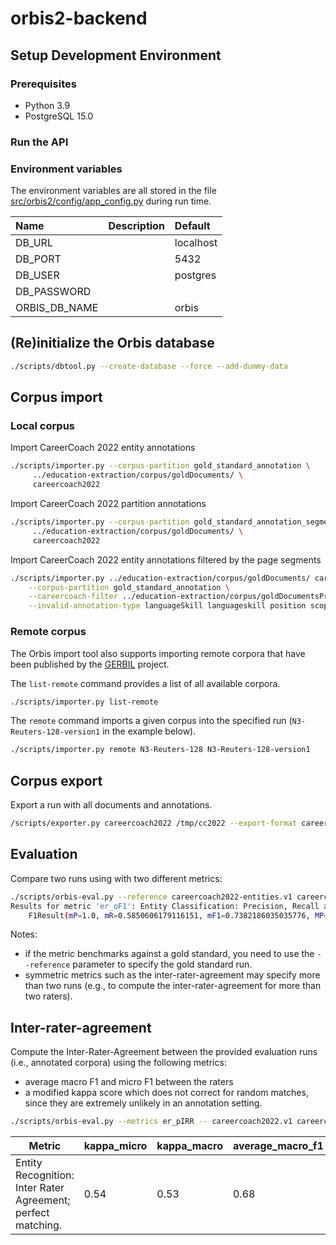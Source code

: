 # orbis2-backend

## Setup Development Environment

### Prerequisites

- Python 3.9
- PostgreSQL 15.0

### Run the API


### Environment variables

The environment variables are all stored in the file [src/orbis2/config/app_config.py](src/orbis2/config/app_config.py) during run time.

| Name                        | Description           | Default            |
| :----                       |:----------------------|:-------------------|
| DB_URL                      |                       | localhost          |
| DB_PORT                     |                       | 5432               |
| DB_USER                     |                       | postgres           |
| DB_PASSWORD                 |                       |                    |
| ORBIS_DB_NAME               |                       | orbis              |


## (Re)initialize the Orbis database

```bash
./scripts/dbtool.py --create-database --force --add-dummy-data
```

## Corpus import

### Local corpus

Import CareerCoach 2022 entity annotations
```bash
./scripts/importer.py --corpus-partition gold_standard_annotation \
     ../education-extraction/corpus/goldDocuments/ \
     careercoach2022  
```

Import CareerCoach 2022 partition annotations
```bash
./scripts/importer.py --corpus-partition gold_standard_annotation_segmentation \
     ../education-extraction/corpus/goldDocuments/ \
     careercoach2022
```

Import CareerCoach 2022 entity annotations filtered by the page segments
```bash
./scripts/importer.py ../education-extraction/corpus/goldDocuments/ careercoach2022 \
    --corpus-partition gold_standard_annotation \
    --careercoach-filter ../education-extraction/corpus/goldDocumentsPre/ \
    --invalid-annotation-type languageSkill languageskill position scope school softskill industry sco
```

### Remote corpus

The Orbis import tool also supports importing remote corpora that have been published by the 
[GERBIL](https://github.com/dice-group/gerbil) project.

The `list-remote` command provides a list of all available corpora.
```bash
./scripts/importer.py list-remote
```

The `remote` command imports a given corpus into the specified run (`N3-Reuters-128-version1` in the example below).
```bash
./scripts/importer.py remote N3-Reuters-128 N3-Reuters-128-version1
```

## Corpus export

Export a run with all documents and annotations.
```bash
/scripts/exporter.py careercoach2022 /tmp/cc2022 --export-format careercoach2022
```

## Evaluation

Compare two runs using with two different metrics:

```bash
./scripts/orbis-eval.py --reference careercoach2022-entities.v1 careercoach2022-entities.v0 --metrics el_oF1
Results for metric 'er_oF1': Entity Classification: Precision, Recall and F1; overlapping matching.
    F1Result(mP=1.0, mR=0.5850606179116151, mF1=0.7382186035035776, MP=0.9636363636363636, MR=0.566183898888596, MF1=0.6802433858599718)
```

Notes:
- if the metric benchmarks against a gold standard, you need to use the `--reference` parameter to specify the gold standard run.
- symmetric metrics such as the inter-rater-agreement may specify more than two runs (e.g., to compute the inter-rater-agreement for more than two raters).


## Inter-rater-agreement

Compute the Inter-Rater-Agreement between the provided evaluation runs (i.e., annotated corpora) using the following metrics:
- average macro F1 and micro F1 between the raters 
- a modified kappa score which does not correct for random matches, since they are extremely unlikely in an annotation setting. 


```bash
./scripts/orbis-eval.py --metrics er_pIRR -- careercoach2022.v1 careercoach2022.v2
```

| Metric | kappa_micro | kappa_macro | average_macro_f1 | average_micro_f1 |
|-----|-----|-----|-----|-----|
| Entity Recognition: Inter Rater Agreement; perfect matching.|0.54 | 0.53 | 0.68 | 0.65|


